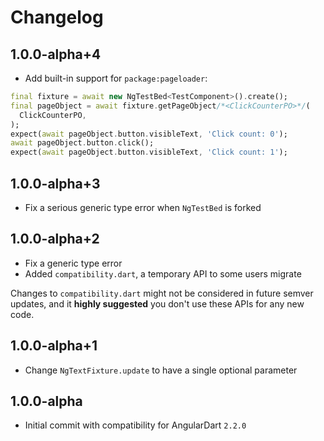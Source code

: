 # Changelog

## 1.0.0-alpha+4

- Add built-in support for `package:pageloader`:

```dart
final fixture = await new NgTestBed<TestComponent>().create();
final pageObject = await fixture.getPageObject/*<ClickCounterPO>*/(
  ClickCounterPO,
);
expect(await pageObject.button.visibleText, 'Click count: 0');
await pageObject.button.click();
expect(await pageObject.button.visibleText, 'Click count: 1');
```

## 1.0.0-alpha+3

- Fix a serious generic type error when `NgTestBed` is forked

## 1.0.0-alpha+2

- Fix a generic type error
- Added `compatibility.dart`, a temporary API to some users migrate

Changes to `compatibility.dart` might not be considered in future semver
updates, and it **highly suggested** you don't use these APIs for any new code.

## 1.0.0-alpha+1

- Change `NgTextFixture.update` to have a single optional parameter

## 1.0.0-alpha

- Initial commit with compatibility for AngularDart `2.2.0`
